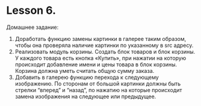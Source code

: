 # Lesson 6. 
Домашнее задание:

1) Доработать функцию замены картинки в галерее таким образом, чтобы она проверяла наличие картинки по указанному в src адресу.
2) Реализовать модуль корзины. Создать блок товаров и блок корзины. У каждого товара есть кнопка «Купить», при нажатии на которую происходит добавление имени и цены товара в блок корзины. Корзина должна уметь считать общую сумму заказа.
3) Добавить в галерею функцию перехода к следующему изображению. По сторонам от большой картинки должны быть стрелки “вперед” и “назад”, по нажатию на которые происходит замена изображения на следующее или предыдущее.